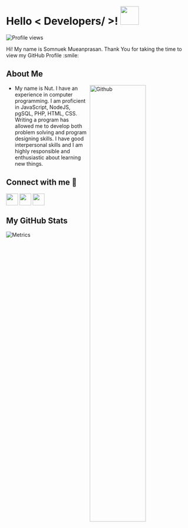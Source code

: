 <h1> Hello < Developers/ >! 
<img src = "https://raw.githubusercontent.com/rahulbanerjee26/githubProfileReadmeGenerator/main/gifs/wave.gif" width = 50px height='50px'> 
</h1>

![Profile views](https://gpvc.arturio.dev/SomnuekM)

<div size='20px'> Hi! My name is Somnuek Mueanprasan. Thank You for taking the time to view my GitHub Profile :smile: 
</div>

<h2> About Me  </h2>

<img width="55%" align="right" alt="Github" src="https://raw.githubusercontent.com/rahulbanerjee26/githubProfileReadmeGenerator/47a1a7b035154ce002fffc42e803b6ca8acbc4f3/gifs/git-header.svg" />


- My name is Nut. I have an experience in computer programming. I am proficient in JavaScript, NodeJS, pgSQL, PHP, HTML, CSS. Writing a program has allowed me to develop both problem solving and program designing skills. I have good interpersonal skills and I am highly responsible and enthusiastic about learning new things.
  
<h2> Connect with me 🤝 </h2>
<a href = 'https://www.linkedin.com/in/somnuek-mueanprasan-70935619a'> <img width = '32px' align= 'center' src="https://raw.githubusercontent.com/rahulbanerjee26/githubAboutMeGenerator/main/icons/linked-in-alt.svg"/></a> 
<a href = 'https://medium.com/@somnuekmueanprasan'> <img width = '32px' align= 'center' src="https://raw.githubusercontent.com/rahulbanerjee26/githubAboutMeGenerator/main/icons/medium.svg"/></a> 
<a href = 'https://www.github.com/SomnuekM'> <img width = '32px' align= 'center' src="https://raw.githubusercontent.com/rahulbanerjee26/githubAboutMeGenerator/main/icons/github.svg"/></a> 

  
<h2> My GitHub Stats   </h2>

![Metrics](https://metrics.lecoq.io/SomnuekM?template=terminal&base.header=0&base.activity=0&base.repositories=0&base.metadata=0&languages=1&languages.limit=8&languages.colors=github&languages.threshold=0%25&config.timezone=America%2FToronto)

